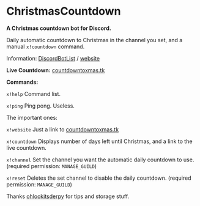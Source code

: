 # ChristmasCountdown
**A Christmas countdown bot for Discord.**

Daily automatic countdown to Christmas in the channel you set, and a manual `x!countdown` command.

Information: [DiscordBotList](https://discordbots.org/bot/509851616216875019/) / [website](https://www.countdowntoxmas.tk/discord)

**Live Countdown:** [countdowntoxmas.tk](https://www.countdowntoxmas.tk)

__**Commands:**__

`x!help` Command list.

`x!ping` Ping pong. Useless.


The important ones:

`x!website` Just a link to [countdowntoxmas.tk](https://www.countdowntoxmas.tk)

`x!countdown` Displays number of days left until Christmas, and a link to the live countdown.

`x!channel` Set the channel you want the automatic daily countdown to use. (required permission: `MANAGE_GUILD`)

`x!reset` Deletes the set channel to disable the daily countdown. (required permission: `MANAGE_GUILD`)



Thanks [ohlookitsderpy](https://github.com/ohlookitsderpy) for tips and storage stuff.
